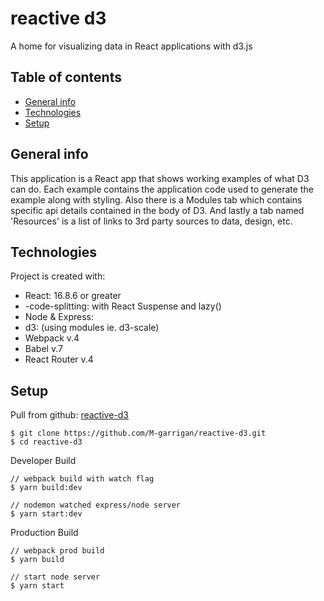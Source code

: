 # reactive d3
A home for visualizing data in React applications with d3.js

## Table of contents
* [General info](#general-info)
* [Technologies](#technologies)
* [Setup](#setup)

## General info
This application is a React app that shows working examples of what D3 can do. Each example contains the application code used to generate the example along with styling. Also there is a Modules tab which contains specific api details contained in the body of D3. And lastly a tab named 'Resources' is a list of links to 3rd party sources to data, design, etc.
	
## Technologies
Project is created with:
* React: 16.8.6 or greater
* -code-splitting: with React Suspense and lazy()
* Node & Express:
* d3: (using modules ie. d3-scale)
* Webpack v.4
* Babel v.7
* React Router v.4
	
## Setup
Pull from github: [reactive-d3](https://github.com/M-garrigan/reactive-d3)

```
$ git clone https://github.com/M-garrigan/reactive-d3.git
$ cd reactive-d3
```

Developer Build
```
// webpack build with watch flag
$ yarn build:dev

// nodemon watched express/node server
$ yarn start:dev
```

Production Build
```
// webpack prod build
$ yarn build

// start node server
$ yarn start
```
